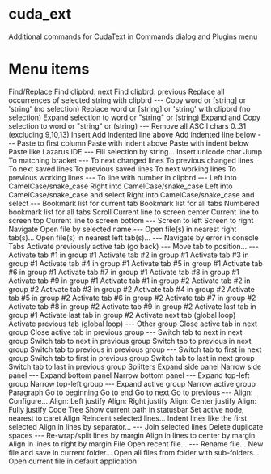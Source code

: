 # cuda_ext
Additional commands for CudaText in Commands dialog and Plugins menu

Menu items
=========
Find/Replace
	Find clipbrd: next
	Find clipbrd: previous
	Replace all occurrences of selected string with clipbrd
	---
	Copy word or [string] or 'string' (no selection)
	Replace word or [string] or 'string' with clipbrd (no selection)
	Expand selection to word or "string" or (string)
	Expand and Copy selection to word or "string" or (string)
	---
	Remove all ASCII chars 0..31 (excluding 9,10,13)
Insert
	Add indented line above
	Add indented line below
	---
	Paste to first column
	Paste with indent above
	Paste with indent below
	Paste like Lazarus IDE
	---
	Fill selection by string...
	Insert unicode char
Jump
	To matching bracket
	---
	To next changed lines
	To previous changed lines
	To next saved lines
	To previous saved lines
	To next working lines
	To previous working lines
	---
	To line with number in clipbrd
	---
	Left into CamelCase/snake_case
	Right into CamelCase/snake_case
	Left into CamelCase/snake_case and select
	Right into CamelCase/snake_case and select
	---
	Bookmark list for current tab
	Bookmark list for all tabs
	Numbered bookmark list for all tabs
Scroll
	Current line to screen center
	Current line to screen top
	Current line to screen bottom
	---
	Screen to left
	Screen to right
Navigate
	Open file by selected name
	---
	Open file(s) in nearest right tab(s)...
	Open file(s) in nearest left tab(s)...
	---
	Navigate by error in console
Tabs
	Activate previously active tab (go back)
	---
	Move tab to position...
	---
	Activate tab #1 in group #1
	Activate tab #2 in group #1
	Activate tab #3 in group #1
	Activate tab #4 in group #1
	Activate tab #5 in group #1
	Activate tab #6 in group #1
	Activate tab #7 in group #1
	Activate tab #8 in group #1
	Activate tab #9 in group #1
	Activate tab #1 in group #2
	Activate tab #2 in group #2
	Activate tab #3 in group #2
	Activate tab #4 in group #2
	Activate tab #5 in group #2
	Activate tab #6 in group #2
	Activate tab #7 in group #2
	Activate tab #8 in group #2
	Activate tab #9 in group #2
	Activate last tab in group #1
	Activate last tab in group #2
	Activate next tab (global loop)
	Activate previous tab (global loop)
	---
	Other group
		Close active tab in next group
		Close active tab in previous group
		---
		Switch tab to next in next group
		Switch tab to next in previous group
		Switch tab to previous in next group
		Switch tab to previous in previous group
		---
		Switch tab to first in next group
		Switch tab to first in previous group
		Switch tab to last in next group
		Switch tab to last in previous group
Splitters
	Expand side panel
	Narrow side panel
	---
	Expand bottom panel
	Narrow bottom panel
	---
	Expand top-left group
	Narrow top-left group
	---
	Expand active group
	Narrow active group
Paragraph
	Go to beginning
	Go to end
	Go to next
	Go to previous
	---
	Align: Configure...
	Align: Left justify 
	Align: Right justify 
	Align: Center justify 
	Align: Fully justify 
Code Tree
	Show current path in statusbar
	Set active node, nearest to caret
Align
	Reindent selected lines...
	Indent lines like the first selected
	Align in lines by separator...
	---
	Join selected lines
	Delete duplicate spaces
	---
	Re-wrap/split lines by margin
	Align in lines to center by margin
	Align in lines to right by margin
File
	Open recent file...
	---
	Rename file...
	New file and save in current folder...
	Open all files from folder with sub-folders...
	Open current file in default application
